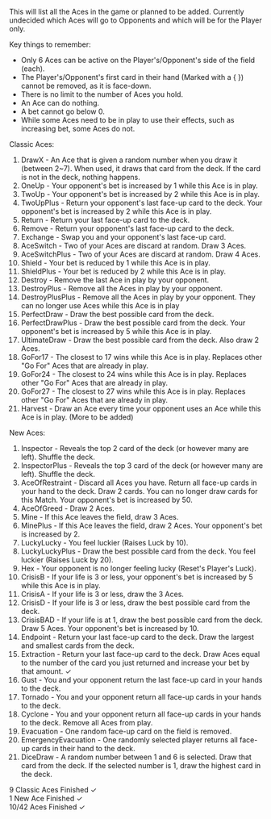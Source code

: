 This will list all the Aces in the game or planned to be added.
Currently undecided which Aces will go to Opponents and which will be for the Player only.

Key things to remember:
- Only 6 Aces can be active on the Player's/Opponent's side of the field (each).
- The Player's/Opponent's first card in their hand (Marked with a { }) cannot be removed, as it is face-down.
- There is no limit to the number of Aces you hold.
- An Ace can do nothing.
- A bet cannot go below 0.
- While some Aces need to be in play to use their effects, such as increasing bet, some Aces do not.

Classic Aces:

1. DrawX - An Ace that is given a random number when you draw it (between 2~7). When used, it draws that card from the deck. If the card is not in the deck, nothing happens.
2. OneUp - Your opponent's bet is increased by 1 while this Ace is in play.
3. TwoUp - Your opponent's bet is increased by 2 while this Ace is in play.
4. TwoUpPlus - Return your opponent's last face-up card to the deck. Your opponent's bet is increased by 2 while this Ace is in play.
5. Return - Return your last face-up card to the deck.
6. Remove - Return your opponent's last face-up card to the deck.
7. Exchange - Swap you and your opponent's last face-up card.
8. AceSwitch - Two of your Aces are discard at random. Draw 3 Aces.
9. AceSwitchPlus - Two of your Aces are discard at random. Draw 4 Aces.
10. Shield - Your bet is reduced by 1 while this Ace is in play.
11. ShieldPlus - Your bet is reduced by 2 while this Ace is in play.
12. Destroy - Remove the last Ace in play by your opponent.
13. DestroyPlus - Remove all the Aces in play by your opponent.
14. DestroyPlusPlus - Remove all the Aces in play by your opponent. They can no longer use Aces while this Ace is in play
15. PerfectDraw - Draw the best possible card from the deck.
16. PerfectDrawPlus - Draw the best possible card from the deck. Your opponent's bet is increased by 5 while this Ace is in play.
17. UltimateDraw - Draw the best possible card from the deck. Also draw 2 Aces.
18. GoFor17 - The closest to 17 wins while this Ace is in play. Replaces other "Go For" Aces that are already in play.
19. GoFor24 - The closest to 24 wins while this Ace is in play. Replaces other "Go For" Aces that are already in play.
20. GoFor27 - The closest to 27 wins while this Ace is in play. Replaces other "Go For" Aces that are already in play.
21. Harvest - Draw an Ace every time your opponent uses an Ace while this Ace is in play.
(More to be added)


New Aces:

1. Inspector - Reveals the top 2 card of the deck (or however many are left). Shuffle the deck.
2. InspectorPlus - Reveals the top 3 card of the deck (or however many are left). Shuffle the deck.
3. AceOfRestraint - Discard all Aces you have. Return all face-up cards in your hand to the deck. Draw 2 cards. You can no longer draw cards for this Match. Your opponent's bet is increased by 50.
4. AceOfGreed - Draw 2 Aces.
5. Mine - If this Ace leaves the field, draw 3 Aces.
6. MinePlus - If this Ace leaves the field, draw 2 Aces. Your opponent's bet is increased by 2.
7. LuckyLucky - You feel luckier (Raises Luck by 10).
8. LuckyLuckyPlus - Draw the best possible card from the deck. You feel luckier (Raises Luck by 20).
9. Hex - Your opponent is no longer feeling lucky (Reset's Player's Luck).
10. CrisisB - If your life is 3 or less, your opponent's bet is increased by 5 while this Ace is in play.
11. CrisisA - If your life is 3 or less, draw the 3 Aces.
12. CrisisD - If your life is 3 or less, draw the best possible card from the deck.
13. CrisisBAD - If your life is at 1, draw the best possible card from the deck. Draw 5 Aces. Your opponent's bet is increased by 10.
14. Endpoint - Return your last face-up card to the deck. Draw the largest and smallest cards from the deck.
15. Extraction - Return your last face-up card to the deck. Draw Aces equal to the number of the card you just returned and increase your bet by that amount. ✓
16. Gust - You and your opponent return the last face-up card in your hands to the deck.
17. Tornado - You and your opponent return all face-up cards in your hands to the deck.
18. Cyclone - You and your opponent return all face-up cards in your hands to the deck. Remove all Aces from play.
19. Evacuation - One random face-up card on the field is removed.
20. EmergencyEvacuation - One randomly selected player returns all face-up cards in their hand to the deck.
21. DiceDraw - A random number between 1 and 6 is selected. Draw that card from the deck. If the selected number is 1, draw the highest card in the deck.

9 Classic Aces Finished ✓  
1 New Ace Finished ✓  
10/42 Aces Finished ✓  
